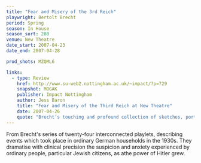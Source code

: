 ```yaml
---
title: "Fear and Misery of the 3rd Reich"
playwright: Bertolt Brecht
period: Spring
season: In House
season_sort: 280
venue: New Theatre
date_start: 2007-04-23
date_end: 2007-04-28

prod_shots: MZQML6

links:
  - type: Review
    href: http://www.su-web2.nottingham.ac.uk/~impact/?p=729
    snapshot: MOGAK
    publisher: Impact Nottingham
    author: Jess Baron
    title: "Fear and Misery of the Third Reich at New Theatre"
    date: 2007-04-26
    quote: "Brecht’s touching and profound collection of sketches, portraying the morally defunct and distressing realities of the Nazi regime in Germany, was movingly and cleverly reproduced in the New Theatre."
---
```


From Brecht's series of twenty-four interconnected playlets, describing events which took place in ordinary German households in the 1930s. They dramatise with clinical precision the suspicion and anxiety experienced by ordinary people, particular Jewish citizens, as athe power of Hitler grew.

